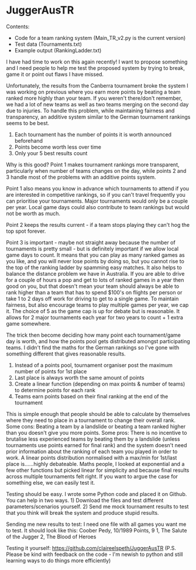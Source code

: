 # JuggerAusTR
Contents:
* Code for a team ranking system (Main_TR_v2.py is the current version)
* Test data (Tournaments.txt)
* Example output (RankingLadder.txt)

I have had time to work on this again recently! I want to propose something and I need people to help me test the proposed system by trying to break, game it or point out flaws I have missed.

Unfortunately, the results from the Canberra tournament broke the system I was working on previous where you earn more points by beating a team ranked more highly than your team. If you weren't there/don't remember, we had a lot of new teams as well as two teams merging on the second day due to injuries. To handle this problem, while maintaining fairness and transparency, an additive system similar to the German tournament rankings seems to be best.

1. Each tournament has the number of points it is worth announced beforehand
2. Points become worth less over time
3. Only your 5 best results count

Why is this good? Point 1 makes tournament rankings more transparent, particularly when number of teams changes on the day, while points 2 and 3 handle most of the problems with an additive points system.

Point 1 also means you know in advance which tournaments to attend if you are interested in competitive rankings, so if you can't travel frequently you can prioritise your tournaments. Major tournaments would only be a couple per year. Local game days could also contribute to team rankings but would not be worth as much. 

Point 2 keeps the results current - if a team stops playing they can't hog the top spot forever.

Point 3 is important - maybe not straight away because the number of tournaments is pretty small - but is definitely important if we allow local game days to count.
It means that you can play as many ranked games as you like, and you will never lose points by doing so, but you cannot rise to the top of the ranking ladder by spamming easy matches. It also helps to balance the distance problem we have in Australia. If you are able to drive for a couple of hours a pop and get to lots of ranked games in a year then good on you, but that doesn't mean your team should always be able to rank higher than a team that has to spend $100's on flights per person or take 1 to 2 days off work for driving to get to a single game. To maintain fairness, but also encourage teams to play multiple games per year, we cap it. The choice of 5 as the game cap is up for debate but is reasonable. It allows for 2 major tournaments each year for two years to count + 1 extra game somewhere.

The trick then become deciding how many point each tournament/game day is worth, and how the points pool gets distributed amongst participating teams. I didn't find the maths for the German rankings so I've gone with something different that gives reasonable results.

1. Instead of a points pool, tournament organiser post the maximum number of points for 1st place
2. Last place is always worth the same amount of points
3. Create a linear function (depending on max points & number of teams) to determine points for each rank
4. Teams earn points based on their final ranking at the end of the tournament

This is simple enough that people should be able to calculate by themselves where they need to place in a tournament to change their overall rank.
Some cons: Beating a team by a landslide or beating a team ranked higher than you doesn't give you more points.
Some pros: There is no incentive to brutalise less experienced teams by beating them by a landslide (unless tournaments use points earned for final rank) and the system doesn't need prior information about the ranking of each team you played in order to work.
A linear points distribution normalised with a max/min for 1st/last place is......highly debateable. Maths people, I looked at exponential and a few other functions but picked linear for simplicity and because final results across multiple tournaments felt right. If you want to argue the case for something else, we can easily test it.

Testing should be easy. I wrote some Python code and placed it on Github. You can help in two ways. 1) Download the files and test different parameters/scenarios yourself. 2) Send me mock tournament results to test that you think will break the system and produce stupid results.

Sending me new results to test:
I need one file with all games you want me to test. It should look like this:
Coober Pedy, 10/1989
Points, 9
1, The Salute of the Jugger
2, The Blood of Heroes

Testing it yourself:
https://github.com/claireelspeth/JuggerAusTR
(P.S. Please be kind with feedback on the code - I'm newish to python and still learning ways to do things more efficiently)
